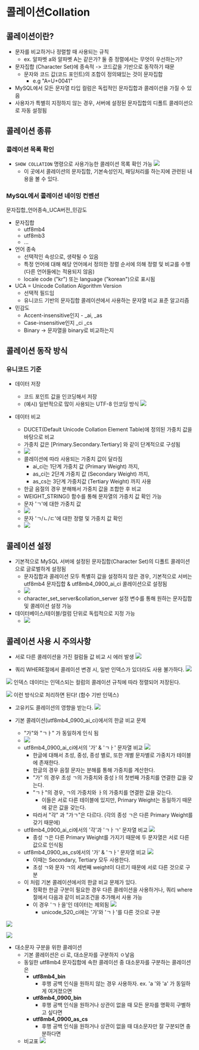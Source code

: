 # 콜레이션Collation
## 콜레이션이란?
* 문자를 비교하거나 정렬할 때 사용되는 규칙
	* ex. 알파벳 a와 알파벳 A는 같은가? 둘 중 정렬에서는 무엇이 우선하는가?
* 문자집합 (Character Set)에 종속적 -> 코드값을 기반으로 동작하기 때문
	* 문자와 코드 값(코드 포인트)의 조합이 정의돼있는 것이 문자집합
		* e.g "A=U+0041"
* MySQL에서 모든 문자열 타입 컬럼은 독립적인 문자집합과 콜레이션을 가질 수 있음
* 사용자가 특별히 지정하지 않는 경우, 서버에 설정된 문자집합의 디폴트 콜레이션으로 자동 설정됨

## 콜레이션 종류
### 콜레이션 목록 확인
* `SHOW COLLATION` 명령으로 사용가능한 콜레이션 목록 확인 가능
![](https://i.imgur.com/OeZfab3.png)
	* 이 곳에서 콜레이션의 문자집합, 기본속성인지, 패딩처리를 하는지에 관련된 내용을 볼 수 있다.

### MySQL에서 콜레이션 네이밍 컨벤션

문자집합_언어종속_UCA버전_민감도

* 문자집합 
	* utf8mb4
	* utf8mb3
	* ...
* 언어 종속
	* 선택적인 속성으로, 생략될 수 있음
	* 특정 언어에 대해 해당 언어에서 정의한 정렬 순서에 의해 정렬 및 비교를 수행 (다른 언어들에는 적용되지 않음)
	* locale code ("kr") 또는 language ("korean")으로 표시됨
* UCA = Unicode Collation Algorithm Version
	* 선택적 필드임
	* 유니코드 기반의 문자집합 콜레이션에서 사용하는 문자열 비교 표준 알고리즘
* 민감도
	* Accent-insensitive인지 - \_ai,  \_as
	* Case-insensitive인지 \_ci \_cs
	* Binary -> 문자열을 binary로 비교하는지


## 콜레이션 동작 방식
### 유니코드 기준
* 데이터 저장
	* 코드 포인트 값을 인코딩해서 저장
	* (예시) 일반적으로 많이 사용되는 UTF-8 인코딩 방식
![](https://i.imgur.com/gHZjkDy.png)

* 데이터 비교
	* DUCET(Default Unicode Collation Element Table)에 정의된 가중치 값을 바탕으로 비교
	* 가중치 값은 \[Primary.Secondary.Tertiary] 와 같이 단계적으로 구성됨
	* ![](https://i.imgur.com/omwJ1V6.png)
	* 콜레이션에 따라 사용되는 가중치 값이 달라짐
		* ai_ci는 1단계 가중치 값 (Primary Weight) 까지,
		* as_ci는 2단계 가중치 값 (Secondary Weight) 까지,
		* as_cs는 3단계 가중치값 (Tertiary Weight) 까지 사용
	* 한글 음절의 경우 분해해서 가중치 값을 조합한 후 비교
	* WEIGHT_STRING() 함수를 통해 문자열의 가중치 값 확인 가능
	* 문자 'ㄱ'에 대한 가중치 값
	* ![](https://i.imgur.com/BY0ciM0.png)
	* 문자 'ㄱ/ㄴ/ㄷ'에 대한 정렬 및 가중치 값 확인
	* ![](https://i.imgur.com/QEjuyzb.png)

## 콜레이션 설정
* 기본적으로 MySQL 서버에 설정된 문자집합(Character Set)의 디폴트 콜레이션으로 글로벌하게 설정됨
	* 문자집합과 콜레이션 모두 특별히 값을 설정하지 않은 경우, 기본적으로 서버는 utf8mb4 문자집합 & utf8mb4_0900_ai_ci 콜레이션으로 설정됨
	* ![](https://i.imgur.com/urkVsNh.png)
	* character_set_server&collation_server 설정 변수를 통해 원하는 문자집합 및 콜레이션 설정 가능
* 데이터베이스/테이블/컬럼 단위로 독립적으로 지정 가능
	* ![](https://i.imgur.com/otlGHvY.png)

## 콜레이션 사용 시 주의사항
* 서로 다른 콜레이션을 가진 컬럼들 값 비교 시 에러 발생
![](https://i.imgur.com/DH07tY8.png)

* 쿼리 WHERE절에서 콜레이션 변경 시, 일반 인덱스가 있더라도 사용 불가하다.
![](https://i.imgur.com/NDgJJXK.png)

![](https://i.imgur.com/DPFQvVK.png)
인덱스 데이터는 인덱스되는 컬럼의 콜레이션 규칙에 따라 정렬되어 저장된다.

![](https://i.imgur.com/fFCq77q.png)
이런 방식으로 처리하면 된다! (함수 기반 인덱스)

* 고유키도 콜레이션의 영향을 받는다.
![](https://i.imgur.com/E6nnyXN.png)

* 기본 콜레이션(utf8mb4_0900_ai_ci)에서의 한글 비교 문제 
	* "가"와 "ㄱㅏ" 가 동일하게 인식 됨
	* ![](https://i.imgur.com/LuneqT8.png)
	* utf8mb4_0900_ai_ci에서의 '가' & 'ㄱㅏ' 문자열 비교 ![](https://i.imgur.com/ivEpXkW.png)
		* 한글에 대해서 초성, 중성, 종성 별로, 또한 개별 문자별로 가중치가 테이블에 존재한다.
		* 한글의 경우 음절 문자는 분해를 통해 가중치를 계산한다.
		* "가" 의 경우 초성 ㄱ의 가중치와 중성ㅏ의 첫번째 가중치를 연결한 값을 갖는다.
		* "ㄱㅏ"의 경우, ㄱ의 가중치와 ㅏ의 가중치를 연결한 값을 갖는다. 
			* 이들은 서로 다른 테이블에 있지만, Primary Weight는 동일하기 때문에 같은 값을 갖는다.
		* 따라서 "각" 과 "가ㄱ"은 다르다. (각의 종성 ㄱ은 다른 Primary Weight를 갖기 때문에)
	* utf8mb4_0900_ai_ci에서의 '각'과 'ㄱㅏㄱ' 문자열 비교 ![](https://i.imgur.com/Eza7Rx7.png)
		* 종성 ㄱ은 다른 Primary Weight를 가지기 때문에 두 문자열은 서로 다른 값으로 인식됨
	* utf8mb4_0900_as_cs에서의 '가' & 'ㄱㅏ' 문자열 비교 ![](https://i.imgur.com/hAMde7V.png)
		* 이때는 Secondary, Tertiary 모두 사용한다.
		* 초성 ㄱ와 문자 ㄱ의 세번째 weight이 다르기 때문에 서로 다른 것으로 구분
	* 이 처럼 기본 콜레이션에서의 한글 비교 문제가 있다.
		* 정확한 한글 구분이 필요한 경우 다른 콜레이션을 사용하거나, 쿼리 where 절에서 다음과 같이 비교조건을 추가해서 사용 가능
		* 이 경우 'ㄱㅏ을'인 데이터는 제외됨 ![](https://i.imgur.com/b3KGMNM.png)
			* unicode_520_ci에는 '가'와 'ㄱㅏ'를 다른 것으로 구분

![](https://i.imgur.com/b2bfmQk.png)

![](https://i.imgur.com/GotivJs.png)

* 대소문자 구분을 위한 콜레이션
	* 기본 콜레이션은 ci 로, 대소문자를 구분하지 ㅇ낳음
	* 동일한 utf8mb4 문자집합에 속한 콜레이션 중 대소문자를 구분하는 콜레이션은
		* **utf8mb4_bin**
			* 후행 공백 인식을 원하지 않는 경우 사용하자. ex. 'a '와 'a' 가 동일하게 여겨졌으면
		* **utf8mb4_0900_bin**
			* 후행 공백 인식을 원하거나 상관이 없을 때 모든 문자를 명확히 구별하고 싶다면
		* **utf8mb4_0900_as_cs**
			* 후행 공백 인식을 원하거나 상관이 없을 때 대소문자만 잘 구분되면 충분하다면
	* 비교표 ![](https://i.imgur.com/MIQ2Q6w.png)
